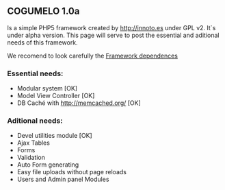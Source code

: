 ## COGUMELO 1.0a
Is a simple PHP5 framework created by <http://innoto.es> under GPL v2. It`s under alpha version. 
This page will serve to post the essential and aditional needs of this framework.


We recomend to look carefully the [Framework dependences](wiki/Overview##wiki-dependendes)


### Essential needs:
* Modular system [OK]
* Model View Controller [OK]
* DB Caché with <http://memcached.org/> [OK]

### Aditional needs:
* Devel utilities module  [OK]
* Ajax Tables
* Forms
 * Validation 
 * Auto Form generating
 * Easy file uploads without page reloads
* Users and Admin panel Modules


